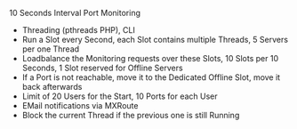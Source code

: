 10 Seconds Interval Port Monitoring

- Threading (pthreads PHP), CLI
- Run a Slot every Second, each Slot contains multiple Threads, 5 Servers per one Thread
- Loadbalance the Monitoring requests over these Slots, 10 Slots per 10 Seconds, 1 Slot reserved for Offline Servers
- If a Port is not reachable, move it to the Dedicated Offline Slot, move it back afterwards
- Limit of 20 Users for the Start, 10 Ports for each User
- EMail notifications via MXRoute
- Block the current Thread if the previous one is still Running
